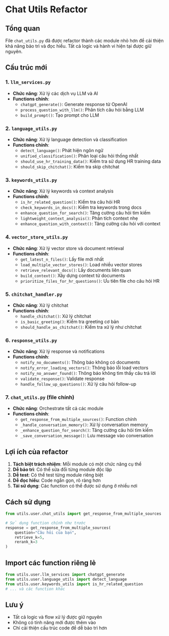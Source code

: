 # Chat Utils Refactor

## Tổng quan

File `chat_utils.py` đã được refactor thành các module nhỏ hơn để cải thiện khả năng bảo trì và đọc hiểu. Tất cả logic và hành vi hiện tại được giữ nguyên.

## Cấu trúc mới

### 1. `llm_services.py`
- **Chức năng**: Xử lý các dịch vụ LLM và AI
- **Functions chính**:
  - `chatgpt_generate()`: Generate response từ OpenAI
  - `process_question_with_llm()`: Phân tích câu hỏi bằng LLM
  - `build_prompt()`: Tạo prompt cho LLM

### 2. `language_utils.py`
- **Chức năng**: Xử lý language detection và classification
- **Functions chính**:
  - `detect_language()`: Phát hiện ngôn ngữ
  - `unified_classification()`: Phân loại câu hỏi thống nhất
  - `should_use_hr_training_data()`: Kiểm tra sử dụng HR training data
  - `should_skip_chitchat()`: Kiểm tra skip chitchat

### 3. `keywords_utils.py`
- **Chức năng**: Xử lý keywords và context analysis
- **Functions chính**:
  - `is_hr_related_question()`: Kiểm tra câu hỏi HR
  - `check_keywords_in_docs()`: Kiểm tra keywords trong docs
  - `enhance_question_for_search()`: Tăng cường câu hỏi tìm kiếm
  - `lightweight_context_analysis()`: Phân tích context nhẹ
  - `enhance_question_with_context()`: Tăng cường câu hỏi với context

### 4. `vector_store_utils.py`
- **Chức năng**: Xử lý vector store và document retrieval
- **Functions chính**:
  - `get_latest_n_files()`: Lấy file mới nhất
  - `load_multiple_vector_stores()`: Load nhiều vector stores
  - `retrieve_relevant_docs()`: Lấy documents liên quan
  - `build_context()`: Xây dựng context từ documents
  - `prioritize_files_for_hr_questions()`: Ưu tiên file cho câu hỏi HR

### 5. `chitchat_handler.py`
- **Chức năng**: Xử lý chitchat
- **Functions chính**:
  - `handle_chitchat()`: Xử lý chitchat
  - `is_basic_greeting()`: Kiểm tra greeting cơ bản
  - `should_handle_as_chitchat()`: Kiểm tra xử lý như chitchat

### 6. `response_utils.py`
- **Chức năng**: Xử lý response và notifications
- **Functions chính**:
  - `notify_no_documents()`: Thông báo không có documents
  - `notify_error_loading_vectors()`: Thông báo lỗi load vectors
  - `notify_no_answer_found()`: Thông báo không tìm thấy câu trả lời
  - `validate_response()`: Validate response
  - `handle_follow_up_questions()`: Xử lý câu hỏi follow-up

### 7. `chat_utils.py` (file chính)
- **Chức năng**: Orchestrate tất cả các module
- **Functions chính**:
  - `get_response_from_multiple_sources()`: Function chính
  - `_handle_conversation_memory()`: Xử lý conversation memory
  - `_enhance_question_for_search()`: Tăng cường câu hỏi tìm kiếm
  - `_save_conversation_message()`: Lưu message vào conversation

## Lợi ích của refactor

1. **Tách biệt trách nhiệm**: Mỗi module có một chức năng cụ thể
2. **Dễ bảo trì**: Có thể sửa đổi từng module độc lập
3. **Dễ test**: Có thể test từng module riêng biệt
4. **Dễ đọc hiểu**: Code ngắn gọn, rõ ràng hơn
5. **Tái sử dụng**: Các function có thể được sử dụng ở nhiều nơi

## Cách sử dụng

```python
from utils.user.chat_utils import get_response_from_multiple_sources

# Sử dụng function chính như trước
response = get_response_from_multiple_sources(
    question="Câu hỏi của bạn",
    retrieve_k=5,
    rerank_k=3
)
```

## Import các function riêng lẻ

```python
from utils.user.llm_services import chatgpt_generate
from utils.user.language_utils import detect_language
from utils.user.keywords_utils import is_hr_related_question
# ... và các function khác
```

## Lưu ý

- Tất cả logic và flow xử lý được giữ nguyên
- Không có tính năng mới được thêm vào
- Chỉ cải thiện cấu trúc code để dễ bảo trì hơn 